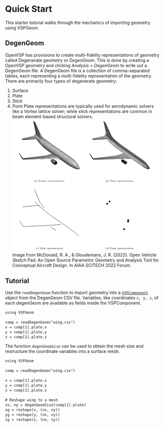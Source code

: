 # Quick Start

This starter tutorial walks through the mechanics of importing geometry using VSPGeom.

## DegenGeom
OpenVSP has provisions to create multi-fidelity representations of geometry called Degenerate geometry or *DegenGeom*. This is done by creating a OpenVSP geometry and clicking *Analysis* > *DegenGeom* to write out a DegenGeom file. A DegenGeom file is a collection of comma-separated tables, each representing a multi-fidelity representation of the geometry. There are primarily four types of degenerate geometry:
1. Surface
2. Plate
3. Stick
4. Point
Plate representations are typically used for aerodynamic solvers like a Vortex lattice solver; while stick representations are common in beam element-based structural solvers.
![DegenGeom](degengeom.png)
Image from McDonald, R. A., & Gloudemans, J. R. (2022). Open Vehicle Sketch Pad: An Open Source Parametric Geometry and Analysis Tool for Conceptual Aircraft Design. In AIAA SCITECH 2022 Forum.

## Tutorial
Use the `readDegenGeom` function to import geometry into a [`VSPComponent`](@ref) object from the DegenGeom CSV file. Variables, like coordinates `x, y, z`, of each degenGeom are available as fields inside the VSPComponent.
```@julia
using VSPGeom

comp = readDegenGeom("wing.csv")
x = comp[1].plate.x
y = comp[1].plate.y
z = comp[1].plate.z
```

The function `degenGeomSize` can be used to obtain the mesh size and restructure the coordinate variables into a surface mesh.
```@julia
using VSPGeom

comp = readDegenGeom("wing.csv")

x = comp[1].plate.x
y = comp[1].plate.y
z = comp[1].plate.z

# Reshape wing to a mesh
nx, ny = degenGeomSize(comp[1].plate)
xg = reshape(x, (nx, ny))
yg = reshape(y, (nx, ny))
zg = reshape(z, (nx, ny))
```
